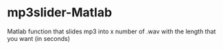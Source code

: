 # mp3slider-Matlab
Matlab function that slides mp3 into x number of .wav with the length that you want (in seconds)
